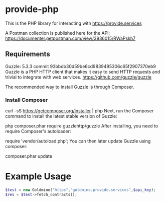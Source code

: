 # provide-php
This is the PHP library for interacting with https://provide.services

A Postman collection is published here for the API:
https://documenter.getpostman.com/view/3936015/RWaPskh7

## Requirements

Guzzle: 5.3.3   commit 93bbdb30d59be6cd9839495306c65f2907370eb9
Guzzle is a PHP HTTP client that makes it easy to send HTTP requests and trivial to integrate with web services.
https://github.com/guzzle/guzzle


The recommended way to install Guzzle is through Composer.

### Install Composer
curl -sS https://getcomposer.org/installer | php
Next, run the Composer command to install the latest stable version of Guzzle:

php composer.phar require guzzlehttp/guzzle
After installing, you need to require Composer's autoloader:

require 'vendor/autoload.php';
You can then later update Guzzle using composer:

composer.phar update

# Example Usage
```php
$test = new Goldmine("https","goldmine.provide.services",$api_key);
$res = $test->fetch_contracts();
```
